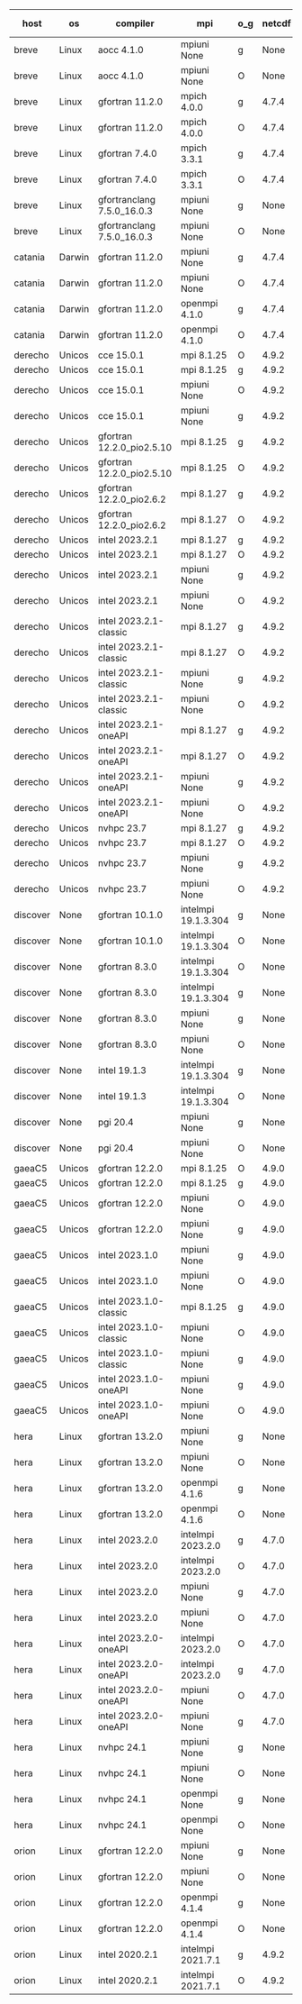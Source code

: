 

| host     | os       | compiler                              | mpi                      | o_g        | netcdf        | build       | u_pass          | u_fail          | s_pass            | s_fail            | e_pass             | e_fail             | nuopc_pass       | nuopc_fail       | artifacts link          |
|----------|----------|---------------------------------------|--------------------------|------------|---------------|-------------|-----------------|-----------------|-------------------|-------------------|--------------------|--------------------|------------------|------------------|-------------------------|
| breve | Linux | aocc 4.1.0 | mpiuni None  | g | None  | PASS | 12502 | 26 | 9 | 0 | 44 | 0 | None | None | <a href="https://github.com/esmf-org/esmf-test-artifacts/tree/ea3425971cd37154d3582bf5d16ec144cba30999/develop/aocc/4.1.0/g/mpiuni/None" target="_blank">ea34259</a> | 
| breve | Linux | aocc 4.1.0 | mpiuni None  | O | None  | PASS | 12502 | 26 | 9 | 0 | 44 | 0 | None | None | <a href="https://github.com/esmf-org/esmf-test-artifacts/tree/375a31efddeb3b9e8a843b8e5777b846f8108c43/develop/aocc/4.1.0/O/mpiuni/None" target="_blank">375a31e</a> | 
| breve | Linux | gfortran 11.2.0 | mpich 4.0.0  | g | 4.7.4  | PASS | 14198 | 0 | 51 | 0 | 81 | 0 | 56 | 0 | <a href="https://github.com/esmf-org/esmf-test-artifacts/tree/9badc8dc1fcf9ff4bc1605bb002aade8a693ff58/develop/gfortran/11.2.0/g/mpich/4.0.0" target="_blank">9badc8d</a> | 
| breve | Linux | gfortran 11.2.0 | mpich 4.0.0  | O | 4.7.4  | PASS | 14198 | 0 | 51 | 0 | 81 | 0 | 56 | 0 | <a href="https://github.com/esmf-org/esmf-test-artifacts/tree/6aad81cb17ce8b051b4c8a81a4f6c99cb299ab95/develop/gfortran/11.2.0/O/mpich/4.0.0" target="_blank">6aad81c</a> | 
| breve | Linux | gfortran 7.4.0 | mpich 3.3.1  | g | 4.7.4  | PASS | 14198 | 0 | 51 | 0 | 81 | 0 | 56 | 0 | <a href="https://github.com/esmf-org/esmf-test-artifacts/tree/c706f40c91e6e53c345c466ac69248ce0f2eee82/develop/gfortran/7.4.0/g/mpich/3.3.1" target="_blank">c706f40</a> | 
| breve | Linux | gfortran 7.4.0 | mpich 3.3.1  | O | 4.7.4  | PASS | 14198 | 0 | 51 | 0 | 81 | 0 | 56 | 0 | <a href="https://github.com/esmf-org/esmf-test-artifacts/tree/3d8bd9120745636505dd4ef9bf59ec1f707a1fc6/develop/gfortran/7.4.0/O/mpich/3.3.1" target="_blank">3d8bd91</a> | 
| breve | Linux | gfortranclang 7.5.0_16.0.3 | mpiuni None  | g | None  | PASS | 12528 | 0 | 9 | 0 | 44 | 0 | None | None | <a href="https://github.com/esmf-org/esmf-test-artifacts/tree/6dcd09ccd8a655daf0f7965a35d4cbc7927d1d0d/develop/gfortranclang/7.5.0_16.0.3/g/mpiuni/None" target="_blank">6dcd09c</a> | 
| breve | Linux | gfortranclang 7.5.0_16.0.3 | mpiuni None  | O | None  | PASS | 12528 | 0 | 9 | 0 | 44 | 0 | None | None | <a href="https://github.com/esmf-org/esmf-test-artifacts/tree/450357fa38f71bb06db0b67734854b2c904c29fb/develop/gfortranclang/7.5.0_16.0.3/O/mpiuni/None" target="_blank">450357f</a> | 
| catania | Darwin | gfortran 11.2.0 | mpiuni None  | g | 4.7.4  | PASS | 12528 | 0 | 9 | 0 | 44 | 0 | None | None | <a href="https://github.com/esmf-org/esmf-test-artifacts/tree/b4401ca022a1d615e81c5121dfb5c1ae1fa9b116/develop/gfortran/11.2.0/g/mpiuni/None" target="_blank">b4401ca</a> | 
| catania | Darwin | gfortran 11.2.0 | mpiuni None  | O | 4.7.4  | PASS | 12528 | 0 | 9 | 0 | 44 | 0 | None | None | <a href="https://github.com/esmf-org/esmf-test-artifacts/tree/d847773988b048dedd410a80a25532e332cb6837/develop/gfortran/11.2.0/O/mpiuni/None" target="_blank">d847773</a> | 
| catania | Darwin | gfortran 11.2.0 | openmpi 4.1.0  | g | 4.7.4  | PASS | 14195 | 3 | 51 | 0 | 81 | 0 | 56 | 0 | <a href="https://github.com/esmf-org/esmf-test-artifacts/tree/a548ccc4e30f1f7b3bc73aca402a71c655d0825c/develop/gfortran/11.2.0/g/openmpi/4.1.0" target="_blank">a548ccc</a> | 
| catania | Darwin | gfortran 11.2.0 | openmpi 4.1.0  | O | 4.7.4  | PASS | 14195 | 3 | 51 | 0 | 81 | 0 | 56 | 0 | <a href="https://github.com/esmf-org/esmf-test-artifacts/tree/49cab588363678ec0ec9372f3a661b1a810dd2c4/develop/gfortran/11.2.0/O/openmpi/4.1.0" target="_blank">49cab58</a> | 
| derecho | Unicos | cce 15.0.1 | mpi 8.1.25  | O | 4.9.2  | PASS | 14120 | 78 | 51 | 0 | 81 | 0 | 56 | 0 | <a href="https://github.com/esmf-org/esmf-test-artifacts/tree/cd79df7c108cc851189eb45159af4ab411f4ea40/develop/cce/15.0.1/O/mpi/8.1.25" target="_blank">cd79df7</a> | 
| derecho | Unicos | cce 15.0.1 | mpi 8.1.25  | g | 4.9.2  | PASS | 14122 | 76 | 51 | 0 | 81 | 0 | 56 | 0 | <a href="https://github.com/esmf-org/esmf-test-artifacts/tree/6f0045b3f3548a343af04ab4205abe49d024f149/develop/cce/15.0.1/g/mpi/8.1.25" target="_blank">6f0045b</a> | 
| derecho | Unicos | cce 15.0.1 | mpiuni None  | O | 4.9.2  | PASS | 12293 | 235 | 9 | 0 | 44 | 0 | None | None | <a href="https://github.com/esmf-org/esmf-test-artifacts/tree/10c314161e1b4fd26153814f947d89103d756de3/develop/cce/15.0.1/O/mpiuni/None" target="_blank">10c3141</a> | 
| derecho | Unicos | cce 15.0.1 | mpiuni None  | g | 4.9.2  | PASS | 12452 | 76 | 9 | 0 | 44 | 0 | None | None | <a href="https://github.com/esmf-org/esmf-test-artifacts/tree/42b35264342d8495d05e77bd52e4539899dd05ca/develop/cce/15.0.1/g/mpiuni/None" target="_blank">42b3526</a> | 
| derecho | Unicos | gfortran 12.2.0_pio2.5.10 | mpi 8.1.25  | g | 4.9.2  | PASS | 14198 | 0 | 51 | 0 | 81 | 0 | 56 | 0 | <a href="https://github.com/esmf-org/esmf-test-artifacts/tree/1c3dd128aba65f554f9034f8489a7e2d97a56291/develop/gfortran/12.2.0_pio2.5.10/g/mpi/8.1.25" target="_blank">1c3dd12</a> | 
| derecho | Unicos | gfortran 12.2.0_pio2.5.10 | mpi 8.1.25  | O | 4.9.2  | PASS | 14198 | 0 | 51 | 0 | 81 | 0 | 56 | 0 | <a href="https://github.com/esmf-org/esmf-test-artifacts/tree/4b7bdac10a93c39a7a873092d2d0c8cb5f5386f4/develop/gfortran/12.2.0_pio2.5.10/O/mpi/8.1.25" target="_blank">4b7bdac</a> | 
| derecho | Unicos | gfortran 12.2.0_pio2.6.2 | mpi 8.1.27  | g | 4.9.2  | PASS | 14198 | 0 | 51 | 0 | 81 | 0 | 56 | 0 | <a href="https://github.com/esmf-org/esmf-test-artifacts/tree/eaaa509fd5378340d03d5cfad2af9d2311a51eb8/develop/gfortran/12.2.0_pio2.6.2/g/mpi/8.1.27" target="_blank">eaaa509</a> | 
| derecho | Unicos | gfortran 12.2.0_pio2.6.2 | mpi 8.1.27  | O | 4.9.2  | PASS | 14198 | 0 | 51 | 0 | 81 | 0 | 56 | 0 | <a href="https://github.com/esmf-org/esmf-test-artifacts/tree/2619c17e2ebdf069d3f5a49ba50c20e7c41aebe9/develop/gfortran/12.2.0_pio2.6.2/O/mpi/8.1.27" target="_blank">2619c17</a> | 
| derecho | Unicos | intel 2023.2.1 | mpi 8.1.27  | g | 4.9.2  | PASS | 14198 | 0 | 51 | 0 | 81 | 0 | 57 | 0 | <a href="https://github.com/esmf-org/esmf-test-artifacts/tree/962837a66a55b87a727d5f4d979ccef5c2afa658/develop/intel/2023.2.1/g/mpi/8.1.27" target="_blank">962837a</a> | 
| derecho | Unicos | intel 2023.2.1 | mpi 8.1.27  | O | 4.9.2  | PASS | 14198 | 0 | 51 | 0 | 81 | 0 | 57 | 0 | <a href="https://github.com/esmf-org/esmf-test-artifacts/tree/6f539a0acf9856a8e0caf57a08e3b1ccfb81147a/develop/intel/2023.2.1/O/mpi/8.1.27" target="_blank">6f539a0</a> | 
| derecho | Unicos | intel 2023.2.1 | mpiuni None  | g | 4.9.2  | PASS | 12528 | 0 | 9 | 0 | 44 | 0 | None | None | <a href="https://github.com/esmf-org/esmf-test-artifacts/tree/b1cbdd846b9f5133873aef9b87d8a9d641c0ff65/develop/intel/2023.2.1/g/mpiuni/None" target="_blank">b1cbdd8</a> | 
| derecho | Unicos | intel 2023.2.1 | mpiuni None  | O | 4.9.2  | PASS | 12528 | 0 | 9 | 0 | 44 | 0 | None | None | <a href="https://github.com/esmf-org/esmf-test-artifacts/tree/6e8e12091dde0c8e7b5b2078cdd60d55c8a6e84b/develop/intel/2023.2.1/O/mpiuni/None" target="_blank">6e8e120</a> | 
| derecho | Unicos | intel 2023.2.1-classic | mpi 8.1.27  | g | 4.9.2  | PASS | 14198 | 0 | 51 | 0 | 81 | 0 | 56 | 0 | <a href="https://github.com/esmf-org/esmf-test-artifacts/tree/025cf91205931ccd97726fc9d94c18883a1535f5/develop/intel/2023.2.1-classic/g/mpi/8.1.27" target="_blank">025cf91</a> | 
| derecho | Unicos | intel 2023.2.1-classic | mpi 8.1.27  | O | 4.9.2  | PASS | 14198 | 0 | 51 | 0 | 81 | 0 | 56 | 0 | <a href="https://github.com/esmf-org/esmf-test-artifacts/tree/e4398615943bf3a302ce8c8aea13c37f05b17b04/develop/intel/2023.2.1-classic/O/mpi/8.1.27" target="_blank">e439861</a> | 
| derecho | Unicos | intel 2023.2.1-classic | mpiuni None  | g | 4.9.2  | PASS | 12528 | 0 | 9 | 0 | 44 | 0 | None | None | <a href="https://github.com/esmf-org/esmf-test-artifacts/tree/f377f9a6bf1087c7a8420497f3cdde9185a8941f/develop/intel/2023.2.1-classic/g/mpiuni/None" target="_blank">f377f9a</a> | 
| derecho | Unicos | intel 2023.2.1-classic | mpiuni None  | O | 4.9.2  | PASS | 12528 | 0 | 9 | 0 | 44 | 0 | None | None | <a href="https://github.com/esmf-org/esmf-test-artifacts/tree/13698be7140e408a7740cad7d9b17c424dcb94ef/develop/intel/2023.2.1-classic/O/mpiuni/None" target="_blank">13698be</a> | 
| derecho | Unicos | intel 2023.2.1-oneAPI | mpi 8.1.27  | g | 4.9.2  | PASS | 14198 | 0 | 51 | 0 | 81 | 0 | 56 | 0 | <a href="https://github.com/esmf-org/esmf-test-artifacts/tree/60b6414cd211ef9fa92366aded8ab224fa1521a7/develop/intel/2023.2.1-oneAPI/g/mpi/8.1.27" target="_blank">60b6414</a> | 
| derecho | Unicos | intel 2023.2.1-oneAPI | mpi 8.1.27  | O | 4.9.2  | PASS | 14198 | 0 | 50 | 1 | 81 | 0 | 56 | 0 | <a href="https://github.com/esmf-org/esmf-test-artifacts/tree/84c29e6cb1d0d857947cc5bdc2dc28f465e20a10/develop/intel/2023.2.1-oneAPI/O/mpi/8.1.27" target="_blank">84c29e6</a> | 
| derecho | Unicos | intel 2023.2.1-oneAPI | mpiuni None  | g | 4.9.2  | PASS | 12528 | 0 | 9 | 0 | 44 | 0 | None | None | <a href="https://github.com/esmf-org/esmf-test-artifacts/tree/a661eba78c5172ead5a05aeaa74d42ed5d20163a/develop/intel/2023.2.1-oneAPI/g/mpiuni/None" target="_blank">a661eba</a> | 
| derecho | Unicos | intel 2023.2.1-oneAPI | mpiuni None  | O | 4.9.2  | PASS | 12528 | 0 | 9 | 0 | 44 | 0 | None | None | <a href="https://github.com/esmf-org/esmf-test-artifacts/tree/508eeb970beb6a6ee9adfe571dc31c3e8c960d7b/develop/intel/2023.2.1-oneAPI/O/mpiuni/None" target="_blank">508eeb9</a> | 
| derecho | Unicos | nvhpc 23.7 | mpi 8.1.27  | g | 4.9.2  | PASS | 14198 | 0 | 51 | 0 | 81 | 0 | 56 | 0 | <a href="https://github.com/esmf-org/esmf-test-artifacts/tree/b65990f6fb43a0c4c9aa3e6280dc20a2fa84ba66/develop/nvhpc/23.7/g/mpi/8.1.27" target="_blank">b65990f</a> | 
| derecho | Unicos | nvhpc 23.7 | mpi 8.1.27  | O | 4.9.2  | PASS | 14198 | 0 | 51 | 0 | 81 | 0 | 56 | 0 | <a href="https://github.com/esmf-org/esmf-test-artifacts/tree/9cd621854eacf9220ebd229d5bc6fac02527153a/develop/nvhpc/23.7/O/mpi/8.1.27" target="_blank">9cd6218</a> | 
| derecho | Unicos | nvhpc 23.7 | mpiuni None  | g | 4.9.2  | PASS | 12528 | 0 | 9 | 0 | 44 | 0 | None | None | <a href="https://github.com/esmf-org/esmf-test-artifacts/tree/d1847a361e9600ca884802ea4e2054ebec76452e/develop/nvhpc/23.7/g/mpiuni/None" target="_blank">d1847a3</a> | 
| derecho | Unicos | nvhpc 23.7 | mpiuni None  | O | 4.9.2  | PASS | 12528 | 0 | 9 | 0 | 44 | 0 | None | None | <a href="https://github.com/esmf-org/esmf-test-artifacts/tree/99c579e69ddb3bb648bc7ae576383dd08b28c8be/develop/nvhpc/23.7/O/mpiuni/None" target="_blank">99c579e</a> | 
| discover | None | gfortran 10.1.0 | intelmpi 19.1.3.304  | g | None  | FAIL | None | None | None | None | None | None | None | None | <a href="https://github.com/esmf-org/esmf-test-artifacts/tree/ad619a620b951c324fe0b77cc8d4156e34e41ba7/develop/gfortran/10.1.0/g/intelmpi/19.1.3.304" target="_blank">ad619a6</a> | 
| discover | None | gfortran 10.1.0 | intelmpi 19.1.3.304  | O | None  | FAIL | None | None | None | None | None | None | None | None | <a href="https://github.com/esmf-org/esmf-test-artifacts/tree/acb85e40a7e5edd45a23a22c9ac1f49f952f110e/develop/gfortran/10.1.0/O/intelmpi/19.1.3.304" target="_blank">acb85e4</a> | 
| discover | None | gfortran 8.3.0 | intelmpi 19.1.3.304  | O | None  | FAIL | None | None | None | None | None | None | None | None | <a href="https://github.com/esmf-org/esmf-test-artifacts/tree/14b93e79dada3ab01579923204c324289c441a09/develop/gfortran/8.3.0/O/intelmpi/19.1.3.304" target="_blank">14b93e7</a> | 
| discover | None | gfortran 8.3.0 | intelmpi 19.1.3.304  | g | None  | FAIL | None | None | None | None | None | None | None | None | <a href="https://github.com/esmf-org/esmf-test-artifacts/tree/1a0a8930c2a139d5da37da3dd3a78b4b13d782e7/develop/gfortran/8.3.0/g/intelmpi/19.1.3.304" target="_blank">1a0a893</a> | 
| discover | None | gfortran 8.3.0 | mpiuni None  | g | None  | FAIL | None | None | None | None | None | None | None | None | <a href="https://github.com/esmf-org/esmf-test-artifacts/tree/56657c2336209fe5f42700930011d7c166e6f35a/develop/gfortran/8.3.0/g/mpiuni/None" target="_blank">56657c2</a> | 
| discover | None | gfortran 8.3.0 | mpiuni None  | O | None  | FAIL | None | None | None | None | None | None | None | None | <a href="https://github.com/esmf-org/esmf-test-artifacts/tree/27795c5905c00bfd3e17d2c59fb7e25471dc8ca7/develop/gfortran/8.3.0/O/mpiuni/None" target="_blank">27795c5</a> | 
| discover | None | intel 19.1.3 | intelmpi 19.1.3.304  | g | None  | FAIL | None | None | None | None | None | None | None | None | <a href="https://github.com/esmf-org/esmf-test-artifacts/tree/f92ecf53e882a9ff3c988219f8ee466aafb65af6/develop/intel/19.1.3/g/intelmpi/19.1.3.304" target="_blank">f92ecf5</a> | 
| discover | None | intel 19.1.3 | intelmpi 19.1.3.304  | O | None  | FAIL | None | None | None | None | None | None | None | None | <a href="https://github.com/esmf-org/esmf-test-artifacts/tree/62ba9e459140b96813795b15466514d308280f98/develop/intel/19.1.3/O/intelmpi/19.1.3.304" target="_blank">62ba9e4</a> | 
| discover | None | pgi 20.4 | mpiuni None  | g | None  | FAIL | None | None | None | None | None | None | None | None | <a href="https://github.com/esmf-org/esmf-test-artifacts/tree/114b58b4120e9258908b201455ae9ec5d37409f5/develop/pgi/20.4/g/mpiuni/None" target="_blank">114b58b</a> | 
| discover | None | pgi 20.4 | mpiuni None  | O | None  | FAIL | None | None | None | None | None | None | None | None | <a href="https://github.com/esmf-org/esmf-test-artifacts/tree/7d4e87951d5d9188415a5e01f24a6d14d540a54a/develop/pgi/20.4/O/mpiuni/None" target="_blank">7d4e879</a> | 
| gaeaC5 | Unicos | gfortran 12.2.0 | mpi 8.1.25  | O | 4.9.0  | PASS | None | None | None | None | None | None | None | None | <a href="https://github.com/esmf-org/esmf-test-artifacts/tree/8aa27cff290a90fbb94aeeaeb4058bbfc151e48a/develop/gfortran/12.2.0/O/mpi/8.1.25" target="_blank">8aa27cf</a> | 
| gaeaC5 | Unicos | gfortran 12.2.0 | mpi 8.1.25  | g | 4.9.0  | PASS | 14198 | 0 | 51 | 0 | 81 | 0 | 56 | 0 | <a href="https://github.com/esmf-org/esmf-test-artifacts/tree/f1a51e2815d5bd780e05620c42217332925e7221/develop/gfortran/12.2.0/g/mpi/8.1.25" target="_blank">f1a51e2</a> | 
| gaeaC5 | Unicos | gfortran 12.2.0 | mpiuni None  | O | 4.9.0  | PASS | 12528 | 0 | 9 | 0 | 44 | 0 | None | None | <a href="https://github.com/esmf-org/esmf-test-artifacts/tree/605a36e80336816bbab9b9032aff4778837d2a2d/develop/gfortran/12.2.0/O/mpiuni/None" target="_blank">605a36e</a> | 
| gaeaC5 | Unicos | gfortran 12.2.0 | mpiuni None  | g | 4.9.0  | PASS | None | None | None | None | None | None | None | None | <a href="https://github.com/esmf-org/esmf-test-artifacts/tree/341a56178f12dd3174d7663ec44e30ccc9719b86/develop/gfortran/12.2.0/g/mpiuni/None" target="_blank">341a561</a> | 
| gaeaC5 | Unicos | intel 2023.1.0 | mpiuni None  | g | 4.9.0  | PASS | 12528 | 0 | 9 | 0 | 44 | 0 | None | None | <a href="https://github.com/esmf-org/esmf-test-artifacts/tree/d7f0e293c19da635167b8a98d3121f94b9b0cba2/develop/intel/2023.1.0/g/mpiuni/None" target="_blank">d7f0e29</a> | 
| gaeaC5 | Unicos | intel 2023.1.0 | mpiuni None  | O | 4.9.0  | PASS | 12528 | 0 | 9 | 0 | 44 | 0 | None | None | <a href="https://github.com/esmf-org/esmf-test-artifacts/tree/a42ef405e72c482c4b54a4a68d7e10040e2dbe10/develop/intel/2023.1.0/O/mpiuni/None" target="_blank">a42ef40</a> | 
| gaeaC5 | Unicos | intel 2023.1.0-classic | mpi 8.1.25  | g | 4.9.0  | PASS | 14198 | 0 | 51 | 0 | 81 | 0 | 56 | 0 | <a href="https://github.com/esmf-org/esmf-test-artifacts/tree/699cd81a264fc19fcaf498609de20fbd47912d9d/develop/intel/2023.1.0-classic/g/mpi/8.1.25" target="_blank">699cd81</a> | 
| gaeaC5 | Unicos | intel 2023.1.0-classic | mpiuni None  | O | 4.9.0  | PASS | 12528 | 0 | 9 | 0 | 44 | 0 | None | None | <a href="https://github.com/esmf-org/esmf-test-artifacts/tree/7bf8bacecda575804f152ec5ead8789c2d10cf3d/develop/intel/2023.1.0-classic/O/mpiuni/None" target="_blank">7bf8bac</a> | 
| gaeaC5 | Unicos | intel 2023.1.0-classic | mpiuni None  | g | 4.9.0  | PASS | 12528 | 0 | 9 | 0 | 44 | 0 | None | None | <a href="https://github.com/esmf-org/esmf-test-artifacts/tree/315a9e73c8250720422cddf4b06d3a516169c450/develop/intel/2023.1.0-classic/g/mpiuni/None" target="_blank">315a9e7</a> | 
| gaeaC5 | Unicos | intel 2023.1.0-oneAPI | mpiuni None  | g | 4.9.0  | PASS | 12528 | 0 | 9 | 0 | 44 | 0 | None | None | <a href="https://github.com/esmf-org/esmf-test-artifacts/tree/20075940d5f0502d0ed32f1ae147cef94cc905e1/develop/intel/2023.1.0-oneAPI/g/mpiuni/None" target="_blank">2007594</a> | 
| gaeaC5 | Unicos | intel 2023.1.0-oneAPI | mpiuni None  | O | 4.9.0  | PASS | 12528 | 0 | 9 | 0 | 44 | 0 | None | None | <a href="https://github.com/esmf-org/esmf-test-artifacts/tree/ab967e0aab6b638d22a50e3cc88c15117c0a9671/develop/intel/2023.1.0-oneAPI/O/mpiuni/None" target="_blank">ab967e0</a> | 
| hera | Linux | gfortran 13.2.0 | mpiuni None  | g | None  | PASS | 12528 | 0 | 9 | 0 | 44 | 0 | None | None | <a href="https://github.com/esmf-org/esmf-test-artifacts/tree/6188a92b942344f86671e5e2161ffd97a7b60ab3/develop/gfortran/13.2.0/g/mpiuni/None" target="_blank">6188a92</a> | 
| hera | Linux | gfortran 13.2.0 | mpiuni None  | O | None  | PASS | 12528 | 0 | 9 | 0 | 44 | 0 | None | None | <a href="https://github.com/esmf-org/esmf-test-artifacts/tree/3c9bed99f4e61a32edeb903e41f3a85ca8a5c116/develop/gfortran/13.2.0/O/mpiuni/None" target="_blank">3c9bed9</a> | 
| hera | Linux | gfortran 13.2.0 | openmpi 4.1.6  | g | None  | PASS | 14198 | 0 | 51 | 0 | 81 | 0 | 56 | 0 | <a href="https://github.com/esmf-org/esmf-test-artifacts/tree/18bbf7de814d7eb3e8e7d608d78f28453652c3da/develop/gfortran/13.2.0/g/openmpi/4.1.6" target="_blank">18bbf7d</a> | 
| hera | Linux | gfortran 13.2.0 | openmpi 4.1.6  | O | None  | PASS | 14198 | 0 | 51 | 0 | 81 | 0 | 56 | 0 | <a href="https://github.com/esmf-org/esmf-test-artifacts/tree/df84f31a9596c8f77f12d6a57169876304204dd7/develop/gfortran/13.2.0/O/openmpi/4.1.6" target="_blank">df84f31</a> | 
| hera | Linux | intel 2023.2.0 | intelmpi 2023.2.0  | g | 4.7.0  | PASS | 14198 | 0 | 51 | 0 | 81 | 0 | 56 | 0 | <a href="https://github.com/esmf-org/esmf-test-artifacts/tree/ff0a23ce36c688d5aebaf38f21b6b924c21a9956/develop/intel/2023.2.0/g/intelmpi/2023.2.0" target="_blank">ff0a23c</a> | 
| hera | Linux | intel 2023.2.0 | intelmpi 2023.2.0  | O | 4.7.0  | PASS | 14198 | 0 | 51 | 0 | 81 | 0 | 56 | 0 | <a href="https://github.com/esmf-org/esmf-test-artifacts/tree/88858911dfc98537ddbef7cf9a191cacda0fd58f/develop/intel/2023.2.0/O/intelmpi/2023.2.0" target="_blank">8885891</a> | 
| hera | Linux | intel 2023.2.0 | mpiuni None  | g | 4.7.0  | PASS | 12528 | 0 | 9 | 0 | 44 | 0 | None | None | <a href="https://github.com/esmf-org/esmf-test-artifacts/tree/c03ef4d539b255d03cdc673851599d8df62f6bbb/develop/intel/2023.2.0/g/mpiuni/None" target="_blank">c03ef4d</a> | 
| hera | Linux | intel 2023.2.0 | mpiuni None  | O | 4.7.0  | PASS | 12528 | 0 | 9 | 0 | 44 | 0 | None | None | <a href="https://github.com/esmf-org/esmf-test-artifacts/tree/a2c71d62bcff745b39d9143022d5cf653c19c104/develop/intel/2023.2.0/O/mpiuni/None" target="_blank">a2c71d6</a> | 
| hera | Linux | intel 2023.2.0-oneAPI | intelmpi 2023.2.0  | O | 4.7.0  | PASS | 14198 | 0 | 50 | 1 | 81 | 0 | 56 | 0 | <a href="https://github.com/esmf-org/esmf-test-artifacts/tree/86528fd5f5ba04f57796a84b844a70febcd83e70/develop/intel/2023.2.0-oneAPI/O/intelmpi/2023.2.0" target="_blank">86528fd</a> | 
| hera | Linux | intel 2023.2.0-oneAPI | intelmpi 2023.2.0  | g | 4.7.0  | PASS | 14198 | 0 | 51 | 0 | 81 | 0 | 56 | 0 | <a href="https://github.com/esmf-org/esmf-test-artifacts/tree/c37811f221027ee537f696aca1e51087f18d50d7/develop/intel/2023.2.0-oneAPI/g/intelmpi/2023.2.0" target="_blank">c37811f</a> | 
| hera | Linux | intel 2023.2.0-oneAPI | mpiuni None  | O | 4.7.0  | PASS | 12528 | 0 | 9 | 0 | 44 | 0 | None | None | <a href="https://github.com/esmf-org/esmf-test-artifacts/tree/cf0ef4a29271c75fe4db4158c8cd7a55ff47f945/develop/intel/2023.2.0-oneAPI/O/mpiuni/None" target="_blank">cf0ef4a</a> | 
| hera | Linux | intel 2023.2.0-oneAPI | mpiuni None  | g | 4.7.0  | PASS | 12528 | 0 | 9 | 0 | 44 | 0 | None | None | <a href="https://github.com/esmf-org/esmf-test-artifacts/tree/b3b3d83fb40ac7daf73a5b2e14019729624a587e/develop/intel/2023.2.0-oneAPI/g/mpiuni/None" target="_blank">b3b3d83</a> | 
| hera | Linux | nvhpc 24.1 | mpiuni None  | g | None  | PASS | 12528 | 0 | 9 | 0 | 44 | 0 | None | None | <a href="https://github.com/esmf-org/esmf-test-artifacts/tree/6098600560aaaeadc98132ce6b5f8ff83b4108a6/develop/nvhpc/24.1/g/mpiuni/None" target="_blank">6098600</a> | 
| hera | Linux | nvhpc 24.1 | mpiuni None  | O | None  | PASS | 12528 | 0 | 9 | 0 | 44 | 0 | None | None | <a href="https://github.com/esmf-org/esmf-test-artifacts/tree/7418cf5e38052aeec61797479a69485078559cbf/develop/nvhpc/24.1/O/mpiuni/None" target="_blank">7418cf5</a> | 
| hera | Linux | nvhpc 24.1 | openmpi None  | g | None  | PASS | 14198 | 0 | 51 | 0 | 81 | 0 | 56 | 0 | <a href="https://github.com/esmf-org/esmf-test-artifacts/tree/0a839201230b67c0fa8fae0f27b726832cf9c435/develop/nvhpc/24.1/g/openmpi/None" target="_blank">0a83920</a> | 
| hera | Linux | nvhpc 24.1 | openmpi None  | O | None  | PASS | 14198 | 0 | 51 | 0 | 81 | 0 | 56 | 0 | <a href="https://github.com/esmf-org/esmf-test-artifacts/tree/36edc6e83389fb0aa6d788e05cbcdb4106b9b0b0/develop/nvhpc/24.1/O/openmpi/None" target="_blank">36edc6e</a> | 
| orion | Linux | gfortran 12.2.0 | mpiuni None  | g | None  | PASS | 12528 | 0 | 9 | 0 | 44 | 0 | None | None | <a href="https://github.com/esmf-org/esmf-test-artifacts/tree/0dfc5c4b8ba808c414d8d029e5fec87a90b101bb/develop/gfortran/12.2.0/g/mpiuni/None" target="_blank">0dfc5c4</a> | 
| orion | Linux | gfortran 12.2.0 | mpiuni None  | O | None  | PASS | 12528 | 0 | 9 | 0 | 44 | 0 | None | None | <a href="https://github.com/esmf-org/esmf-test-artifacts/tree/8b2453d112a8e6a9dbee5f22ada7e6b8b9a187fe/develop/gfortran/12.2.0/O/mpiuni/None" target="_blank">8b2453d</a> | 
| orion | Linux | gfortran 12.2.0 | openmpi 4.1.4  | g | None  | PASS | 14198 | 0 | 51 | 0 | 81 | 0 | 44 | 12 | <a href="https://github.com/esmf-org/esmf-test-artifacts/tree/e1c803ac42cb629c94cd9d7278568f2bbed3f2f6/develop/gfortran/12.2.0/g/openmpi/4.1.4" target="_blank">e1c803a</a> | 
| orion | Linux | gfortran 12.2.0 | openmpi 4.1.4  | O | None  | PASS | 14198 | 0 | 51 | 0 | 81 | 0 | 44 | 12 | <a href="https://github.com/esmf-org/esmf-test-artifacts/tree/95c5be959b6bb897d9885b599c5d8f3158a4f266/develop/gfortran/12.2.0/O/openmpi/4.1.4" target="_blank">95c5be9</a> | 
| orion | Linux | intel 2020.2.1 | intelmpi 2021.7.1  | g | 4.9.2  | PASS | 14198 | 0 | 51 | 0 | 81 | 0 | 44 | 12 | <a href="https://github.com/esmf-org/esmf-test-artifacts/tree/88434d37c1008a143a6e8a10558672026b2615dd/develop/intel/2020.2.1/g/intelmpi/2021.7.1" target="_blank">88434d3</a> | 
| orion | Linux | intel 2020.2.1 | intelmpi 2021.7.1  | O | 4.9.2  | PASS | 14198 | 0 | 51 | 0 | 81 | 0 | 44 | 12 | <a href="https://github.com/esmf-org/esmf-test-artifacts/tree/532dcfbdfd4a041aa8f8a9af22b300b9c0497815/develop/intel/2020.2.1/O/intelmpi/2021.7.1" target="_blank">532dcfb</a> | 

